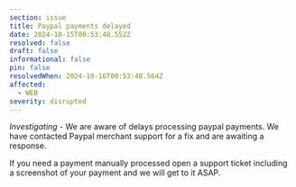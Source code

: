 ```yaml
---
section: issue
title: Paypal payments delayed
date: 2024-10-15T00:53:48.552Z
resolved: false
draft: false
informational: false
pin: false
resolvedWhen: 2024-10-16T00:53:48.564Z
affected:
  - WEB
severity: disrupted
---
```

*Investigating* - We are aware of delays processing paypal payments. We have contacted Paypal merchant support for a fix and are awaiting a response.

If you need a payment manually processed open a support ticket including a screenshot of your payment and we will get to it ASAP.